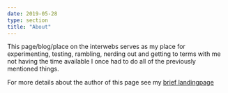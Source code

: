 ```yaml
---
date: 2019-05-28
type: section
title: "About"
---
```


This page/blog/place on the interwebs serves as my place for experimenting, testing, rambling, nerding out and getting to terms with me not having the time available I once had to do all of the previously mentioned things.

For more details about the author of this page see my [brief landingpage](https://www.wittrup.me)


